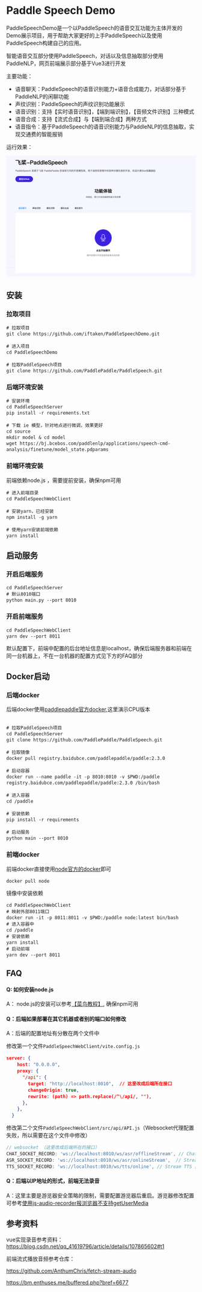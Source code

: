 # Paddle Speech Demo

PaddleSpeechDemo是一个以PaddleSpeech的语音交互功能为主体开发的Demo展示项目，用于帮助大家更好的上手PaddleSpeech以及使用PaddleSpeech构建自己的应用。

智能语音交互部分使用PaddleSpeech，对话以及信息抽取部分使用PaddleNLP，网页前端展示部分基于Vue3进行开发

主要功能：

+ 语音聊天：PaddleSpeech的语音识别能力+语音合成能力，对话部分基于PaddleNLP的闲聊功能
+ 声纹识别：PaddleSpeech的声纹识别功能展示
+ 语音识别：支持【实时语音识别】，【端到端识别】，【音频文件识别】三种模式
+ 语音合成：支持【流式合成】与【端到端合成】两种方式
+ 语音指令：基于PaddleSpeech的语音识别能力与PaddleNLP的信息抽取，实现交通费的智能报销

运行效果：

 ![效果](docs/效果展示.png)

## 安装

### 拉取项目

```
# 拉取项目
git clone https://github.com/iftaken/PaddleSpeechDemo.git

# 进入项目
cd PaddleSpeechDemo

# 拉取PaddleSpeech项目
git clone https://github.com/PaddlePaddle/PaddleSpeech.git
```

### 后端环境安装

```
# 安装环境
cd PaddleSpeechServer
pip install -r requirements.txt

# 下载 ie 模型，针对地点进行微调，效果更好
cd source
mkdir model & cd model
wget https://bj.bcebos.com/paddlenlp/applications/speech-cmd-analysis/finetune/model_state.pdparams
```


### 前端环境安装

前端依赖node.js ，需要提前安装，确保npm可用

```
# 进入前端目录
cd PaddleSpeechWebClient

# 安装yarn，已经安装
npm install -g yarn

# 使用yarn安装前端依赖
yarn install
```


## 启动服务

### 开启后端服务

```
cd PaddleSpeechServer
# 默认8010端口
python main.py --port 8010
```

### 开启前端服务

```
cd PaddleSpeechWebClient
yarn dev --port 8011
```

默认配置下，前端中配置的后台地址信息是localhost，确保后端服务器和前端在同一台机器上，不在一台机器的配置方式见下方的FAQ部分

## Docker启动

### 后端docker
后端docker使用[paddlepaddle官方docker](https://www.paddlepaddle.org.cn/),这里演示CPU版本
```

# 拉取PaddleSpeech项目
cd PaddleSpeechServer
git clone https://github.com/PaddlePaddle/PaddleSpeech.git

# 拉取镜像
docker pull registry.baidubce.com/paddlepaddle/paddle:2.3.0

# 启动容器
docker run --name paddle -it -p 8010:8010 -v $PWD:/paddle registry.baidubce.com/paddlepaddle/paddle:2.3.0 /bin/bash

# 进入容器
cd /paddle

# 安装依赖
pip install -r requirements

# 启动服务
python main --port 8010

```

### 前端docker

前端docker直接使用[node官方的docker](https://hub.docker.com/_/node)即可

```shell
docker pull node
```

镜像中安装依赖

```shell
cd PaddleSpeechWebClient
# 映射外部8011端口
docker run -it -p 8011:8011 -v $PWD:/paddle node:latest bin/bash
# 进入容器中
cd /paddle
# 安装依赖
yarn install
# 启动前端
yarn dev --port 8011
```





## FAQ 

#### Q: 如何安装node.js

A： node.js的安装可以参考[【菜鸟教程】](https://www.runoob.com/nodejs/nodejs-install-setup.html), 确保npm可用

#### Q：后端如果部署在其它机器或者别的端口如何修改

A：后端的配置地址有分散在两个文件中

修改第一个文件`PaddleSpeechWebClient/vite.config.js`

```json
server: {
    host: "0.0.0.0",
    proxy: {
      "/api": {
        target: "http://localhost:8010",  // 这里改成后端所在接口
        changeOrigin: true,
        rewrite: (path) => path.replace(/^\/api/, ""),
      },
    },
  }
```

修改第二个文件`PaddleSpeechWebClient/src/api/API.js`（Websocket代理配置失败，所以需要在这个文件中修改）

```javascript
// websocket （这里改成后端所在的接口）
CHAT_SOCKET_RECORD: 'ws://localhost:8010/ws/asr/offlineStream', // ChatBot websocket 接口
ASR_SOCKET_RECORD: 'ws://localhost:8010/ws/asr/onlineStream',  // Stream ASR 接口
TTS_SOCKET_RECORD: 'ws://localhost:8010/ws/tts/online', // Stream TTS 接口
```

#### Q：后端以IP地址的形式，前端无法录音

A：这里主要是游览器安全策略的限制，需要配置游览器后重启。游览器修改配置可参考[使用js-audio-recorder报浏览器不支持getUserMedia](https://blog.csdn.net/YRY_LIKE_YOU/article/details/113745273)




## 参考资料

vue实现录音参考资料：https://blog.csdn.net/qq_41619796/article/details/107865602#t1

前端流式播放音频参考仓库：

https://github.com/AnthumChris/fetch-stream-audio

https://bm.enthuses.me/buffered.php?bref=6677
